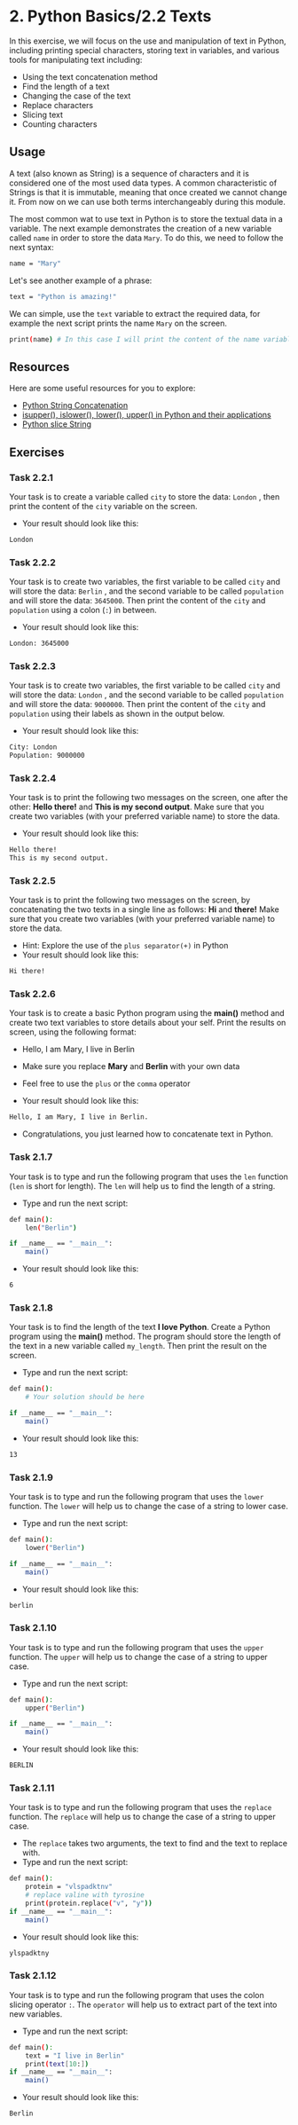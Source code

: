 # 2. Python Basics/2.2 Texts

In this exercise, we will focus on the use and manipulation of text in Python, including printing special characters, storing text in variables, and various tools for manipulating text including:

* Using the text concatenation method
* Find the length of a text
* Changing the case of the text
* Replace characters
* Slicing text
* Counting characters

## Usage

A text (also known as String) is a sequence of characters and it is considered one of the most used data types. A common characteristic of Strings is that it is immutable, meaning that once created we cannot change it. From now on we can use both terms interchangeably during this module.

The most common wat to use text in Python is to store the textual data in a variable. The next example demonstrates the creation of a new variable called ```name``` in order to store the data ```Mary```. To do this, we need to follow the next syntax:


```bash
name = "Mary"
```

Let's see another example of a phrase:

```bash
text = "Python is amazing!"
```

We can simple, use the ```text``` variable to extract the required data, for example the next script prints the name ```Mary``` on the screen.


```bash
print(name) # In this case I will print the content of the name variable
```

## Resources

Here are some useful resources for you to explore:

* [Python String Concatenation](https://www.w3schools.com/python/gloss_python_string_concatenation.asp)
* [isupper(), islower(), lower(), upper() in Python and their applications](https://www.geeksforgeeks.org/isupper-islower-lower-upper-python-applications/)
* [Python slice String](https://www.w3schools.com/python/gloss_python_string_slice.asp)


## Exercises

### Task 2.2.1 

Your task is to create a variable called ```city``` to store the data: ```London``` , then print the content of the ```city``` variable on the screen. 

* Your result should look like this:

```bash
London
```

### Task 2.2.2

Your task is to create two variables, the first variable to be called ```city``` and will store the data: ```Berlin``` , and the second variable to be called ```population``` and will store the data: ```3645000```. Then print the content of the ```city``` and ```population``` using a colon (```:```)  in between. 

* Your result should look like this:

```bash
London: 3645000
```

### Task 2.2.3

Your task is to create two variables, the first variable to be called ```city``` and will store the data: ```London``` , and the second variable to be called ```population``` and will store the data: ```9000000```. Then print the content of the ```city``` and ```population``` using their labels as shown in the output below.

* Your result should look like this:

```bash
City: London
Population: 9000000
```

### Task 2.2.4

Your task is to print the following two messages on the screen, one after the other: **Hello there!** and **This is my second output**. Make sure that you create two variables (with your preferred variable name) to store the data.

* Your result should look like this:

```bash
Hello there!
This is my second output.
```

### Task 2.2.5

Your task is to print the following two messages on the screen, by concatenating the two texts in a single line as follows: **Hi** and **there!** Make sure that you create two variables (with your preferred variable name) to store the data.

* Hint: Explore the use of the ```plus separator(+)``` in Python
* Your result should look like this:

```bash
Hi there!
```

### Task 2.2.6

Your task is to create a basic Python program using the **main()** method and create two text variables to store details about your self. Print the results on screen, using the following format:

* Hello, I am Mary, I live in Berlin
* Make sure you replace **Mary** and **Berlin** with your own data
* Feel free to use the ```plus``` or the ```comma``` operator

* Your result should look like this:

```bash
Hello, I am Mary, I live in Berlin.
```

* Congratulations, you just learned how to concatenate text in Python.

### Task 2.1.7

Your task is to type and run the following program that uses the ```len``` function (```len``` is short for length). The ```len``` will help us to find the length of a string.

* Type and run the next script:

```bash
def main():
    len("Berlin")

if __name__ == "__main__":
    main()
```

* Your result should look like this:

```bash
6
```

### Task 2.1.8

Your task is to find the length of the text **I love Python**. Create a Python program using the **main()** method. The program should store the length of the text in a new variable called ```my_length```. Then print the result on the screen.

* Type and run the next script:

```bash
def main():
    # Your solution should be here

if __name__ == "__main__":
    main()
```

* Your result should look like this:

```bash
13
```

### Task 2.1.9

Your task is to type and run the following program that uses the ```lower``` function. The ```lower``` will help us to change the case of a string to lower case. 

* Type and run the next script:

```bash
def main():
    lower("Berlin")

if __name__ == "__main__":
    main()
```

* Your result should look like this:

```bash
berlin
```

### Task 2.1.10

Your task is to type and run the following program that uses the ```upper``` function. The ```upper``` will help us to change the case of a string to upper case. 

* Type and run the next script:

```bash
def main():
    upper("Berlin")

if __name__ == "__main__":
    main()
```

* Your result should look like this:

```bash
BERLIN
```

### Task 2.1.11

Your task is to type and run the following program that uses the ```replace``` function. The ```replace``` will help us to change the case of a string to upper case. 

* The ```replace``` takes two arguments, the text to find and the text to replace with.
* Type and run the next script:

```bash
def main():
	protein = "vlspadktnv"
	# replace valine with tyrosine
	print(protein.replace("v", "y"))
if __name__ == "__main__":
    main()
```

* Your result should look like this:

```bash
ylspadktny
```

### Task 2.1.12

Your task is to type and run the following program that uses the colon slicing operator ```:```. The ```operator``` will help us to extract part of the text into new variables. 

* Type and run the next script:

```bash
def main():
	text = "I live in Berlin"
	print(text[10:])
if __name__ == "__main__":
    main()
```

* Your result should look like this:

```bash
Berlin
```

